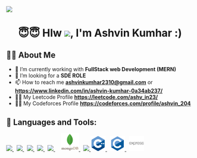  <img  hight=400 width=400 align="center" src="https://cdn.dribbble.com/users/1162077/screenshots/3848914/programmer.gif"/>
<h1 align="center">😇😇 Hlw <img src="https://raw.githubusercontent.com/MartinHeinz/MartinHeinz/master/wave.gif"
                width="30px">, I'm Ashvin Kumhar :)</h1>


## 🙋‍♂️ About Me
- 🌱 I’m currently working with **FullStack web Development (MERN)**
- 👯 I’m looking for a  **SDE ROLE**
- 📫 How to reach me **ashvinkumhar2310@gmail.com** or **https://www.linkedin.com/in/ashvin-kumhar-0a34ab237/**
- 🙋‍♂️  My Leetcode Profile  **https://leetcode.com/ashv_in23/**
- 🙋‍♂️  My Codeforces Profile **https://codeforces.com/profile/ashvin_204**

## 🚀 Languages and Tools:

<p>
        <a href="https://reactjs.org/" target="_blank"> <img
                        src="https://img.icons8.com/color/48/000000/react-native.png" /> </a>&nbsp;
        <a href="https://developer.mozilla.org/en-US/docs/Web/JavaScript" target="_blank"> <img
                        src="https://img.icons8.com/color/48/000000/javascript.png" /> </a>&nbsp;
        <a href="https://www.w3.org/html/" target="_blank"> <img
                        src="https://img.icons8.com/color/48/000000/html-5.png" /> </a>&nbsp;
        <a href="https://www.w3schools.com/css/" target="_blank"> <img
                        src="https://img.icons8.com/color/48/000000/css3.png" /> </a>&nbsp;
        <a style="padding-right:8px;" href="https://nodejs.org" target="_blank"> <img
                        src="https://img.icons8.com/color/48/000000/nodejs.png" /> </a>&nbsp;
        <a href="https://www.mongodb.com/" target="_blank"> <img
                        src="https://raw.githubusercontent.com/devicons/devicon/master/icons/mongodb/mongodb-original-wordmark.svg"
                        alt="mongodb" width="48" height="48" /> </a>&nbsp;
        <a href="https://git-scm.com/" target="_blank"> <img src="https://img.icons8.com/color/48/000000/git.png" />
        </a>
        <a href="https://www.w3schools.com/cpp/" target="_blank"> <img
                        src="https://raw.githubusercontent.com/devicons/devicon/master/icons/cplusplus/cplusplus-original.svg"
                        alt="cplusplus" width="40" height="40" /> </a>&nbsp;
        <a href="https://www.cprogramming.com/" target="_blank"> <img
                        src="https://raw.githubusercontent.com/devicons/devicon/master/icons/c/c-original.svg" alt="c"
                        width="40" height="40" /> </a>&nbsp;
  <a href="https://expressjs.com" target="_blank"> <img
                        src="https://raw.githubusercontent.com/devicons/devicon/master/icons/express/express-original-wordmark.svg"
                        alt="express" width="40" height="40" /></a>
</p>
